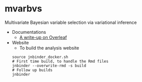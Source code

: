 # mvarbvs
Multivariate Bayesian variable selection via variational inference
* Documentations
  * [A write-up on Overleaf](https://www.overleaf.com/8858826xzvbppzrxmtw)
* Website
  * To build the analysis website
   ```
   source jnbinder_docker.sh
   # First time build, to handle the Rmd files
   jnbinder --overwrite-rmd -s build
   # Follow up builds
   jnbinder
   ```
